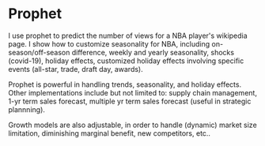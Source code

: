 # Prophet

I use prophet to predict the number of views for a NBA player's wikipedia page. I show how to customize seasonality for NBA, including on-season/off-season difference, weekly and yearly seasonality, shocks (covid-19), holiday effects, customized holiday effects involving specific events (all-star, trade, draft day, awards).

Prophet is powerful in handling trends, seasonality, and holiday effects. Other implementations include but not limited to: supply chain management, 1-yr term sales forecast, multiple yr term sales forecast (useful in strategic plannning).

Growth models are also adjustable, in order to handle (dynamic) market size limitation, diminishing marginal benefit, new competitors, etc..
